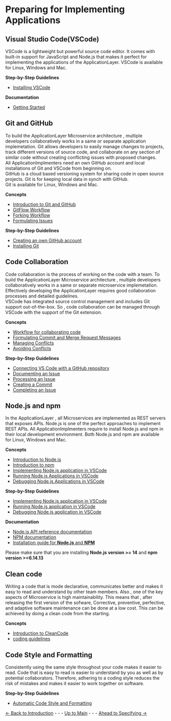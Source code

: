 # Preparing for Implementing Applications

## Visual Studio Code(VSCode)
VSCode is a lightweight but powerful source code editor.
It comes with built-in support for JavaScript and Node.js that makes it perfect for implementing the applications of the ApplicationLayer.
VSCode is available for Linux, Windows and Mac.

**Step-by-Step Guidelines**
* [Installing VSCode](../../PreparingSpecifying/InstallingVSCode/InstallingVSCode.md)

**Documentation**
* [Getting Started](https://code.visualstudio.com/docs) 

## Git and GitHub

To build the ApplicationLayer Microservice architecture , multiple developers collaboratively works in a same or separate application implemetation. 
Git allows developers to easily manage changes to projects, track different versions of source code, and collaborate on any section of similar code without creating conflicting issues with proposed changes.  
All ApplicationImplmenters need an own GitHub account and local installations of Git and VSCode from beginning on.  
GitHub is a cloud based versioning system for sharing code in open source projects. Git is for keeping local data in synch with GitHub.  
Git is available for Linux, Windows and Mac.

**Concepts**
* [Introduction to Git and GitHub](../../PreparingSpecifying/Introduction2Git/Introduction2Git.md)
* [GitFlow Workflow](../../PreparingSpecifying/GitFlowWorkflow/GitFlowWorkflow.md)
* [Forking Workflow](../../PreparingSpecifying/ForkingWorkflow/ForkingWorkflow.md)
* [Formulating Issues](../../PreparingSpecifying/FormulatingIssues/FormulatingIssues.md)

**Step-by-Step Guidelines**
* [Creating an own GitHub account](../../PreparingSpecifying/OwnGitHubAccount/OwnGitHubAccount.md)
* [Installing Git](../../PreparingSpecifying/InstallingGit/InstallingGit.md)

## Code Collaboration

Code collaboration is the process of working on the code with a team. To build the ApplicationLayer Microservice architecture , multiple developers collaboratively works in a same or separate microservice implemetation. 
Effectively developing the ApplicationLayer requires good collaboration processes and detailed guidelines.  
VSCode has integrated source control management and includes Git support out-of-the-box. So , code collaboration can be managed through VSCode with the support of the Git extension.

**Concepts**
* [Workflow for collaborating code](./ConceptOfCodeCollaboration/ConceptOfCodeCollaboration.md)
* [Formulating Commit and Merge Request Messages](../../PreparingSpecifying/FormulatingCommitMessages/FormulatingCommitMessages.md)
* [Managing Conflicts](../../PreparingSpecifying/ConflictManagement/ConflictManagement.md)
* [Avoiding Conflicts](../../PreparingSpecifying/AvoidingConflicts/AvoidingConflicts.md)

**Step-by-Step Guidelines**
* [Connecting VS Code with a GitHub repository](../../PreparingSpecifying/VSCode2GitHub/VSCode2GitHub.md)
* [Documenting an Issue](../../PreparingSpecifying/DocumentingAnIssue/DocumentingAnIssue.md)
* [Processing an Issue](../../PreparingSpecifying/ProcessingAnIssue/ProcessingAnIssue.md)
* [Creating a Commit](../../PreparingSpecifying/CreatingCommit/CreatingCommit.md)
* [Completing an Issue](../../PreparingSpecifying/CreatingMergeRequest/CreatingMergeRequest.md)

## Node.js and npm

In the ApplicationLayer , all Microservices are implemented as REST servers that exposes APIs. 
Node.js is one of the perfect approaches to implement REST APIs. 
All ApplicationImplmenters require to install Node.js and npm in their local development environment. 
Both Node.js and npm are available for Linux, Windows and Mac.

**Concepts**
* [Introduction to Node.js](./Introduction2NodeJs/Introduction2NodeJs.md)
* [Introduction to npm](./Introduction2Npm/Introduction2Npm.md)
* [Implementing Node.js application in VSCode](./ConceptOfCodingNodeJsInVSCode/ConceptOfCodingNodeJsInVSCode.md)
* [Running Node.js Applications in VSCode](./ConceptOfRunningNodeJsInVSCode/ConceptOfRunningNodeJsInVSCode.md)
* [Debugging Node.js Applications in VSCode](./ConceptOfDebuggingNodeJsInVSCode/ConceptOfDebuggingNodeJsInVSCode.md)

**Step-by-Step Guidelines**
* [Implementing Node.js application in VSCode](./Steps2CodeNodeJs/Steps2CodeNodeJs.md)
* [Running Node.js application in VSCode](./Steps2RunNodeJs/Steps2RunNodeJs.md)
* [Debugging Node.js application in VSCode](./Steps2DebugNodeJs/Steps2DebugNodeJs.md)

**Documentation**
* [Node.js API reference documentation](https://nodejs.org/api/)
* [NPM documentation](https://docs.npmjs.com/about-npm)
* [Installation guide for **Node.js** and **NPM**](https://docs.npmjs.com/downloading-and-installing-node-js-and-npm)

Please make sure that you are installing **Node.js version >= 14** and **npm version >=6.14.13**

## Clean code

Writing a code that is mode declarative, communicates better and makes it easy to read and understand by other team members.
Also , one of the key aspects of Microservice is high maintainability. This means that , after releasing the first version of the sofware, Corrective, preventive, perfective, and adaptive software maintenance can be done at a low cost. 
This can be achieved by doing a clean code from the starting.

**Concepts**
* [Introduction to CleanCode](./ConceptOfCleanCoding/ConceptOfCleanCoding.md)
* [coding guidelines](./ConceptOfCodingGuidelines/ConceptOfCodingGuidelines.md)

## Code Style and Formatting

Consistently using the same style throughout your code makes it easier to read. Code that is easy to read is easier to understand by you as well as by potential collaborators. Therefore, adhering to a coding style reduces the risk of mistakes and makes it easier to work together on software. 

**Step-by-Step Guidelines**
* [Automatic Code Style and Formatting](./Steps2AutomateCodeFormating/Steps2AutomateCodeFormating.md)


[<- Back to Introduction](../Introduction/Introduction.md) - - - [Up to Main](../Main.md) - - - [Ahead to Specifying ->](../SpecifyingApplications/SpecifyingApplications.md)
